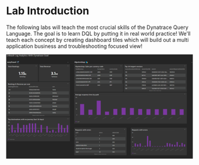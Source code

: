 # Lab Introduction

The following labs will teach the most crucial skills of the Dynatrace Query Language. The goal is to learn DQL by putting it in real world practice! We'll teach each concept by creating dashboard tiles which will build out a multi application business and troubleshooting focused view!

![Final Dashboard](../../assets/images/FinalDashboard.png)